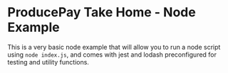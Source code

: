 # ProducePay Take Home - Node Example
This is a very basic node example that will allow you to run a node script using `node index.js`, and comes with jest and lodash preconfigured for testing and utility functions.
